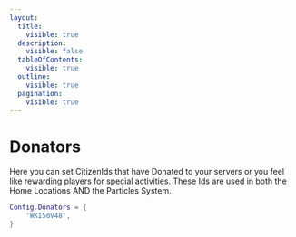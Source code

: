 ```yaml
---
layout:
  title:
    visible: true
  description:
    visible: false
  tableOfContents:
    visible: true
  outline:
    visible: true
  pagination:
    visible: true
---
```


# Donators

Here you can set CitizenIds that have Donated to your servers or you feel like rewarding players for special activities.  These Ids are used in both the Home Locations AND the Particles System.

```lua
Config.Donators = {
    'WKI50V48',
}
```
